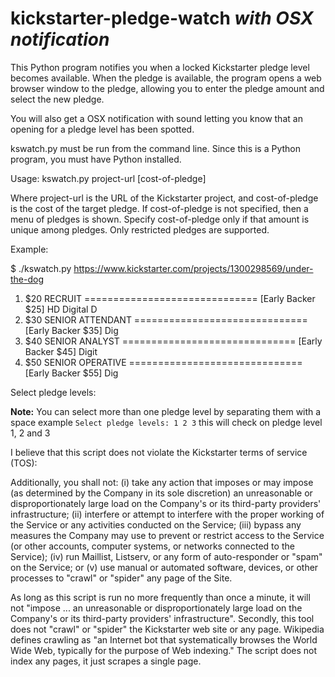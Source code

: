 kickstarter-pledge-watch *with OSX notification*
========================

This Python program notifies you when a locked Kickstarter pledge level
becomes available.  When the pledge is available, the program opens a
web browser window to the pledge, allowing you to enter the pledge
amount and select the new pledge.

You will also get a OSX notification with sound letting you know that an opening for a pledge level has been spotted.

kswatch.py must be run from the command line.  Since this is a Python
program, you must have Python installed.

Usage: kswatch.py project-url [cost-of-pledge]

Where project-url is the URL of the Kickstarter project, and cost-of-pledge
is the cost of the target pledge. If cost-of-pledge is not specified, then
a menu of pledges is shown.  Specify cost-of-pledge only if that amount
is unique among pledges.  Only restricted pledges are supported.

Example:

$ ./kswatch.py https://www.kickstarter.com/projects/1300298569/under-the-dog
1. $20 RECRUIT ============================== [Early Backer $25] HD Digital D
2. $30 SENIOR ATTENDANT ============================== [Early Backer $35] Dig
3. $40 SENIOR ANALYST ============================== [Early Backer $45] Digit
4. $50 SENIOR OPERATIVE ============================== [Early Backer $55] Dig

Select pledge levels:

**Note:** You can select more than one pledge level by separating them with a space example `Select pledge levels: 1 2 3` this will check on pledge level 1, 2 and 3

I believe that this script does not violate the Kickstarter terms of service
(TOS):

   Additionally, you shall not: (i) take any action that imposes or may
   impose (as determined by the Company in its sole discretion) an
   unreasonable or disproportionately large load on the Company's or its
   third-party providers' infrastructure; (ii) interfere or attempt to
   interfere with the proper working of the Service or any activities
   conducted on the Service; (iii) bypass any measures the Company may use to
   prevent or restrict access to the Service (or other accounts, computer
   systems, or networks connected to the Service); (iv) run Maillist,
   Listserv, or any form of auto-responder or "spam" on the Service; or (v)
   use manual or automated software, devices, or other processes to "crawl"
   or "spider" any page of the Site.

As long as this script is run no more frequently than once a minute, it will
not "impose ... an unreasonable or disproportionately large load on the
Company's or its third-party providers' infrastructure".  Secondly, this tool
does not "crawl" or "spider" the Kickstarter web site or any page.  Wikipedia
defines crawling as "an Internet bot that systematically browses the World
Wide Web, typically for the purpose of Web indexing."  The script does not
index any pages, it just scrapes a single page.
